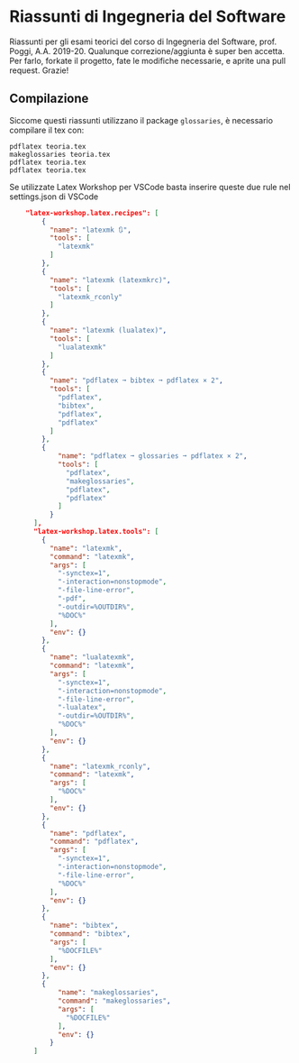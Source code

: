 # Riassunti di Ingegneria del Software
Riassunti per gli esami teorici del corso di Ingegneria del Software, prof. Poggi, A.A. 2019-20.
Qualunque correzione/aggiunta è super ben accetta. Per farlo, forkate il progetto, fate le modifiche necessarie, e aprite una pull request.
Grazie!

## Compilazione
Siccome questi riassunti utilizzano il package `glossaries`, è necessario compilare il tex con:
```
pdflatex teoria.tex
makeglossaries teoria.tex
pdflatex teoria.tex
pdflatex teoria.tex
```

Se utilizzate Latex Workshop per VSCode basta inserire queste due rule nel settings.json di VSCode
```json
    "latex-workshop.latex.recipes": [
        {
          "name": "latexmk 🔃",
          "tools": [
            "latexmk"
          ]
        },
        {
          "name": "latexmk (latexmkrc)",
          "tools": [
            "latexmk_rconly"
          ]
        },
        {
          "name": "latexmk (lualatex)",
          "tools": [
            "lualatexmk"
          ]
        },
        {
          "name": "pdflatex ➞ bibtex ➞ pdflatex × 2",
          "tools": [
            "pdflatex",
            "bibtex",
            "pdflatex",
            "pdflatex"
          ]
        },        
        {
            "name": "pdflatex ➞ glossaries ➞ pdflatex × 2",
            "tools": [
              "pdflatex",
              "makeglossaries",
              "pdflatex",
              "pdflatex"
            ]
          }
      ],
      "latex-workshop.latex.tools": [
        {
          "name": "latexmk",
          "command": "latexmk",
          "args": [
            "-synctex=1",
            "-interaction=nonstopmode",
            "-file-line-error",
            "-pdf",
            "-outdir=%OUTDIR%",
            "%DOC%"
          ],
          "env": {}
        },
        {
          "name": "lualatexmk",
          "command": "latexmk",
          "args": [
            "-synctex=1",
            "-interaction=nonstopmode",
            "-file-line-error",
            "-lualatex",
            "-outdir=%OUTDIR%",
            "%DOC%"
          ],
          "env": {}
        },
        {
          "name": "latexmk_rconly",
          "command": "latexmk",
          "args": [
            "%DOC%"
          ],
          "env": {}
        },
        {
          "name": "pdflatex",
          "command": "pdflatex",
          "args": [
            "-synctex=1",
            "-interaction=nonstopmode",
            "-file-line-error",
            "%DOC%"
          ],
          "env": {}
        },
        {
          "name": "bibtex",
          "command": "bibtex",
          "args": [
            "%DOCFILE%"
          ],
          "env": {}
        },
        {
            "name": "makeglossaries",
            "command": "makeglossaries",
            "args": [
              "%DOCFILE%"
            ],
            "env": {}
          }
      ]
```

